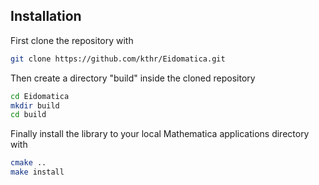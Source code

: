 Installation
--------------
First clone the repository with
```bash
git clone https://github.com/kthr/Eidomatica.git
```
Then create a directory "build" inside the cloned repository
```bash
cd Eidomatica
mkdir build
cd build
```
Finally install the library to your local Mathematica applications directory 
with
```bash
cmake ..
make install
```
